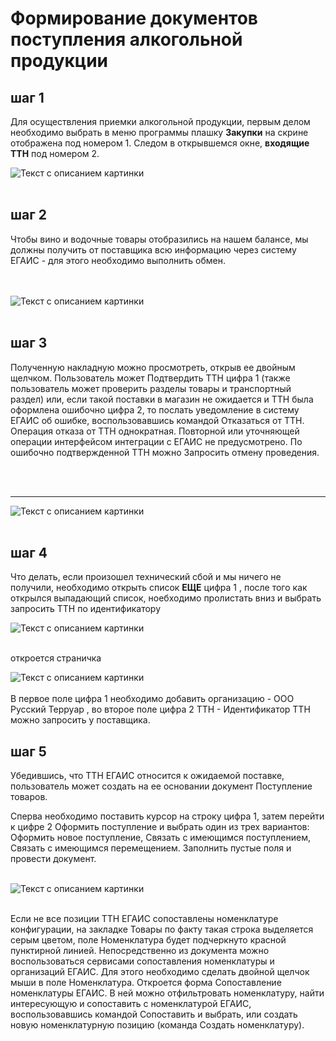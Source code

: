 # Формирование документов поступления алкогольной продукции

## шаг 1
Для осуществления приемки алкогольной продукции, первым делом необходимо выбрать в меню программы плашку **Закупки** на скрине отображена под номером 1. Следом в открывшемся окне, **входящие ТТН** под номером 2.

<image src="https://github.com/kharlakov-vv/Manual_1C/blob/main/scr/Приемка_1_Закупки_ЕГАИС_Входящиее%20ТТН.jpg?raw=true" alt="Текст с описанием картинки">

<br>
</br>

## шаг 2
Чтобы вино и водочные товары отобразились на нашем балансе, мы должны получить от поставщика всю информацию через систему ЕГАИС - для этого необходимо выполнить обмен. 

<br>

</br>
<image src="https://github.com/kharlakov-vv/Manual_1C/blob/main/scr/Приемка_1_ТТН_ОбменсЕГАИС.jpg?raw=true" alt="Текст с описанием картинки">
<br>

</br>

## шаг 3

Полученную накладную можно просмотреть, открыв ее двойным щелчком. Пользователь может Подтвердить ТТН цифра 1 (также пользователь может проверить разделы товары и транспортный раздел) или, если такой поставки в магазин не ожидается и ТТН была оформлена ошибочно цифра 2, то послать уведомление в
систему ЕГАИС об ошибке, воспользовавшись командой Отказаться от ТТН. Операция отказа от ТТН однократная. Повторной или уточняющей операции интерфейсом интеграции с ЕГАИС не предусмотрено. По ошибочно
подтвержденной ТТН можно Запросить отмену проведения.

<br>

</br>

---

<image src="https://github.com/kharlakov-vv/Manual_1C/blob/main/scr/Приемка_3_Закупки_ЕГАИС_Входящиее%20ТТН_подверждение%20или%20отказ.jpg?raw=true" alt="Текст с описанием картинки">
<br>

</br>

## шаг 4

Что делать, если произошел технический сбой и мы ничего не получили, необходимо открыть список **ЕЩЕ** цифра 1 , после того как открылся выпадающий список, ноебходимо пролистать вниз и выбрать запросить ТТН по идентификатору

<image src="https://github.com/kharlakov-vv/Manual_1C/blob/main/scr/Приемка_4_Закупки_ЕГАИС_Входящиее%20ТТН_ЕЩЕ_если_неПРИШЛО.jpg?raw=true" alt="Текст с описанием картинки">

<br>

</br>

откроется страничка

<image src="https://github.com/kharlakov-vv/Manual_1C/blob/main/scr/Приемка_4.2_Закупки_ЕГАИС_Входящиее%20ТТН_ЕЩЕ_если_неПРИШЛО.jpg?raw=true" alt="Текст с описанием картинки">
<br>

</br>
В первое поле цифра 1 необходимо добавить организацию -  ООО Русский Терруар , во второе поле цифра 2 ТТН - Идентификатор ТТН можно запросить у поставщика.


## шаг 5

Убедившись, что ТТН ЕГАИС относится к ожидаемой поставке, пользователь может создать на ее основании документ Поступление товаров. 

Сперва необходимо поставить курсор на строку цифра 1, затем перейти к цифре 2 Оформить поступление и выбрать один из трех вариантов: Оформить новое поступление, Связать с имеющимся поступлением, Связать с имеющимся перемещением. Заполнить пустые поля и провести документ.
<br>

</br>
<image src="https://github.com/kharlakov-vv/Manual_1C/blob/main/scr/Приемка_5_ЕГАИС_ПОСТУПЛЕНИЕ.jpg?raw=true" alt="Текст с описанием картинки">
<br>

</br>

Если не все позиции ТТН ЕГАИС сопоставлены номенклатуре конфигурации, на
закладке Товары по факту такая строка выделяется серым цветом, поле Номенклатура будет подчеркнуто красной пунктирной линией. Непосредственно из документа можно воспользоваться сервисами сопоставления
номенклатуры и организаций ЕГАИС. Для этого необходимо сделать двойной щелчок мыши в поле Номенклатура. Откроется форма Сопоставление номенклатуры ЕГАИС. В ней можно отфильтровать номенклатуру, найти
интересующую и сопоставить с номенклатурой ЕГАИС, воспользовавшись командой Сопоставить и выбрать, или создать новую номенклатурную позицию (команда Создать номенклатуру).